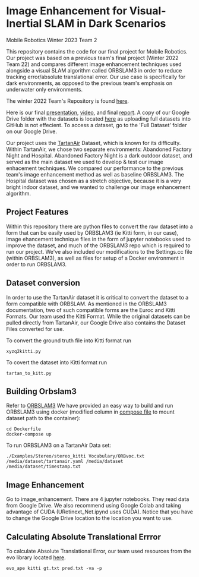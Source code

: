 # Image Enhancement for Visual-Inertial SLAM in Dark Scenarios

Mobile Robotics Winter 2023 Team 2

This repository contains the code for our final project for Mobile Robotics. Our project was based on a previous team's final project (Winter 2022 Team 22) and compares different image enhancement techniques used alongside a visual SLAM algorithm called ORBSLAM3 in order to reduce tracking error/absolute translational error. 
Our use case is specifically for dark environments, as opposed to the previous team's emphasis on underwater only environments. 

The winter 2022 Team's Repository is found [here](https://github.com/Maithilishetty/Mobile_Robotics_Team22). 

Here is our final [presentation](https://docs.google.com/presentation/d/1JiwIiU2ep6RfWaUEhsucTmFSWXvVtnpb/edit#slide=id.p1), [video](https://www.youtube.com/watch?v=Kg4_dr7qAi8), and final [report](https://drive.google.com/drive/u/0/folders/1EeNf3pVsSfgrlBif_ObC9zKsfOXbuV2S). A copy of our Google Drive folder with the datasets is located [here](https://drive.google.com/drive/u/0/folders/1EeNf3pVsSfgrlBif_ObC9zKsfOXbuV2S) as uploading full datasets into GitHub is not effecient. To access a dataset, go to the 'Full Dataset' folder on our Google Drive.

Our project uses the [TartanAir](https://theairlab.org/tartanahttps://docs.google.com/presentation/d/1JiwIiU2ep6RfWaUEhsucTmFSWXvVtnpb/edit#slide=id.p1ir-dataset/) Dataset, which is known for its difficulty. Within TartanAir, we chose two separate environments: Abandoned Factory Night and Hospital. Abandoned Factory Night is a dark outdoor dataset, and served as the main dataset we used to develop & test our image enhacement techniques. We compared our performance to the previous team's image enhancement method as well as baseline ORBSLAM3. The Hospital dataset was chosen as a stretch objective, because it is a very bright indoor dataset, and we wanted to challenge our image enhancement algorithm. 

## Project Features 
Within this repository there are python files to convert the raw dataset into a form that can be easily used by ORBSLAM3 (ie Kitti form, in our case), image ehancement technique files in the form of jupyter notebooks used to improve the dataset, and much of the ORBSLAM3 repo which is required to run our project. We've also included our modifications to the Settings.cc file (within ORBSLAM3), as well as files for setup of a Docker environment in order to run ORBSLAM3.

## Dataset conversion
In order to use the TartanAir dataset it is critical to convert the dataset to a form compatible with ORBSLAM. As mentioned in the ORBSLAM3 documentation, two of such compatible forms are the Euroc and Kitti Formats. Our team used the Kitti Format. While the original datasets can be pulled directly from TartanAir, our Google Drive also contains the Dataset Files converted for use. 

To convert the ground truth file into Kitti format run
```
xyzq2kitti.py
```

To covert the dataset into Kitti format run 
```
tartan_to_kitt.py
```

## Building Orbslam3
Refer to [ORBSLAM3](https://github.com/UZ-SLAMLab/ORB_SLAM3)
We have provided an easy way to build and run ORBSLAM3 using docker (modified column in [compose file](https://github.com/p123hx/ImageEnhancementfor-Visual-Inertial-SLAM-in-Dark/blob/main/Docker/docker-compose.yaml) to mount dataset path to the container):
```
cd Dockerfile
docker-compose up
```
To run ORBSLAM3 on a TartanAir Data set: 
```
./Examples/Stereo/stereo_kitti Vocabulary/ORBvoc.txt /media/dataset/tartanair.yaml /media/dataset /media/dataset/timestamp.txt
```

## Image Enhancement
Go to image_enhancement.
There are 4 jupyter notebooks.
They read data from Google Drive. We also recommend using Google Colab and taking advantage of CUDA (URetinext_Net.ipynd uses CUDA). 
Notice that you have to change the Google Drive location to the location you want to use.


## Calculating Absolute Translational Errror 
To calculate Absolute Translational Error, our team used resources from the evo library located [here](https://github.com/MichaelGrupp/evo). 
```
evo_ape kitti gt.txt pred.txt -va -p
```

